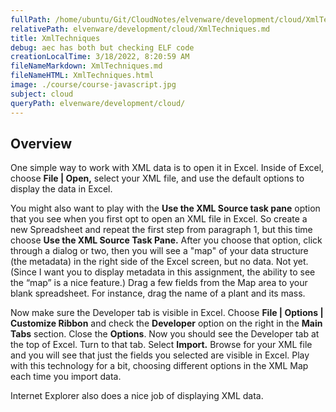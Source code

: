 ```yaml
---
fullPath: /home/ubuntu/Git/CloudNotes/elvenware/development/cloud/XmlTechniques.md
relativePath: elvenware/development/cloud/XmlTechniques.md
title: XmlTechniques
debug: aec has both but checking ELF code
creationLocalTime: 3/18/2022, 8:20:59 AM
fileNameMarkdown: XmlTechniques.md
fileNameHTML: XmlTechniques.html
image: ./course/course-javascript.jpg
subject: cloud
queryPath: elvenware/development/cloud/
---
```


<!-- toc -->
<!-- tocstop -->

## Overview

One simple way to work with XML data is to open it in Excel. Inside of
Excel, choose **File | Open,** select your XML file, and use the default
options to display the data in Excel.

You might also want to play with the **Use the XML Source task pane**
option that you see when you first opt to open an XML file in Excel. So
create a new Spreadsheet and repeat the first step from paragraph 1, but
this time choose **Use the XML Source Task Pane.** After you choose that
option, click through a dialog or two, then you will see a "map" of your
data structure (the metadata) in the right side of the Excel screen, but
no data. Not yet. (Since I want you to display metadata in this
assignment, the ability to see the “map” is a nice feature.) Drag a few
fields from the Map area to your blank spreadsheet. For instance, drag
the name of a plant and its mass.

Now make sure the Developer tab is visible in Excel. Choose **File |
Options | Customize Ribbon** and check the **Developer** option on the
right in the **Main Tabs** section. Close the **Options**. Now you
should see the Developer tab at the top of Excel. Turn to that tab.
Select **Import.** Browse for your XML file and you will see that just
the fields you selected are visible in Excel. Play with this technology
for a bit, choosing different options in the XML Map each time you
import data.

Internet Explorer also does a nice job of displaying XML data.

